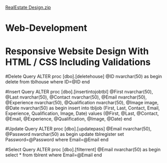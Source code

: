 [RealEstate Design.zip](https://github.com/Mahesh-Ingavale/Web-Development/files/6643846/RealEstate.Design.zip)
# Web-Development 
# Responsive Website Design With HTML / CSS Including Validations

#Delete Query 
ALTER proc [dbo].[deletehouse]
@ID nvarchar(50)
as
begin
delete from tblhouse where ID=@ID
end


#Insert Query
ALTER proc [dbo].[insertintojobtbl]
@First nvarchar(50),
@Last nvarchar(50),
@Contact nvarchar(50),
@Email nvarchar(50),
@Experience nvarchar(50),
@Qualification nvarchar(50),
@Image image,
@Date nvarchar(50)
as
begin
insert into tbljob (First, Last, Contact, Email, Experience, Qualification, Image, Date) values (@First, @Last, @Contact, @Email, @Experience, @Qualification, @Image, @Date)
end

 
#Update Query
ALTER proc [dbo].[updatepass]
@Email nvarchar(50),
@Password nvarchar(50)
as
begin
update tblregister set Password=@Password where Email=@Email
end


#Select Query
ALTER proc [dbo].[filterrent]
@Email nvarchar(50)
as
begin select * from tblrent where Email=@Email
end
 
